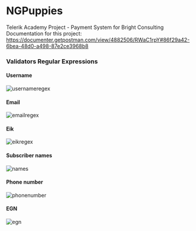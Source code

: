 # NGPuppies
Telerik Academy Project - Payment System for Bright Consulting
Documentation for this project: https://documenter.getpostman.com/view/4882506/RWaC1rpY#86f29a42-6bea-48d0-a498-87e2ce3968b8


### Validators Regular Expressions

#### Username
![usernameregex](https://user-images.githubusercontent.com/37835890/44949580-30d05d80-ae3d-11e8-922f-473ab17c1193.png)
#### Email
![emailregex](https://user-images.githubusercontent.com/37835890/44949582-3fb71000-ae3d-11e8-97ae-96703ea1e60d.png)

#### Eik
![eikregex](https://user-images.githubusercontent.com/37835890/44949584-4cd3ff00-ae3d-11e8-88c7-ff874585da84.png)

#### Subscriber names
![names](https://user-images.githubusercontent.com/37835890/44957096-89076e00-aed6-11e8-8d06-8b4d028c9875.png)

#### Phone number
![phonenumber](https://user-images.githubusercontent.com/37835890/44957075-2dd57b80-aed6-11e8-9914-1cec5ef4be3d.png)

#### EGN
![egn](https://user-images.githubusercontent.com/37835890/44957081-59586600-aed6-11e8-95c1-ffc963f1eeea.png)
